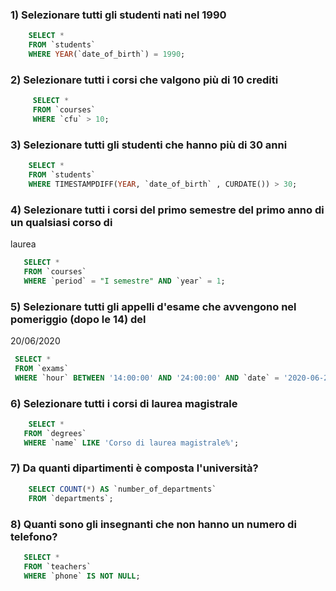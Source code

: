 ### 1)  Selezionare tutti gli studenti nati nel 1990
```sql
    SELECT *
    FROM `students`
    WHERE YEAR(`date_of_birth`) = 1990;
```

### 2)  Selezionare tutti i corsi che valgono più di 10 crediti
```sql
     SELECT *
     FROM `courses`
     WHERE `cfu` > 10;
```

### 3)  Selezionare tutti gli studenti che hanno più di 30 anni
```sql
    SELECT * 
    FROM `students` 
    WHERE TIMESTAMPDIFF(YEAR, `date_of_birth` , CURDATE()) > 30;
```

### 4)  Selezionare tutti i corsi del primo semestre del primo anno di un qualsiasi corso di
 laurea
```sql
   SELECT *
   FROM `courses`
   WHERE `period` = "I semestre" AND `year` = 1;
```

### 5)  Selezionare tutti gli appelli d'esame che avvengono nel pomeriggio (dopo le 14) del
 20/06/2020
```sql
 SELECT * 
 FROM `exams` 
 WHERE `hour` BETWEEN '14:00:00' AND '24:00:00' AND `date` = '2020-06-20';
```

### 6) Selezionare tutti i corsi di laurea magistrale
```sql
    SELECT *
   FROM `degrees`
   WHERE `name` LIKE 'Corso di laurea magistrale%';
```

### 7)  Da quanti dipartimenti è composta l'università?
```sql
    SELECT COUNT(*) AS `number_of_departments`
    FROM `departments`;
```

### 8)  Quanti sono gli insegnanti che non hanno un numero di telefono?
```sql
   SELECT *
   FROM `teachers`
   WHERE `phone` IS NOT NULL;
```
    

